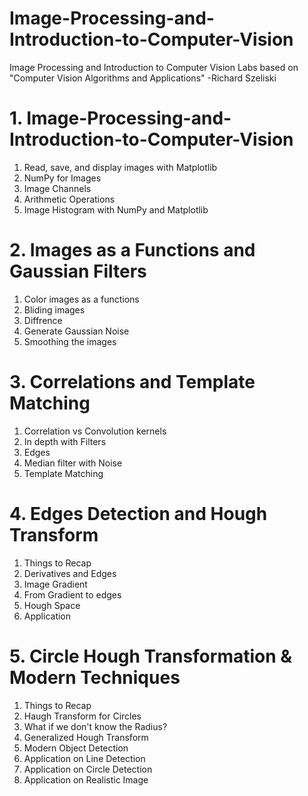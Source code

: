 # Image-Processing-and-Introduction-to-Computer-Vision
Image Processing and Introduction to Computer Vision Labs based on "Computer Vision Algorithms and Applications" -Richard Szeliski

# 1. Image-Processing-and-Introduction-to-Computer-Vision
1. Read, save, and display images with Matplotlib
2. NumPy for Images
3. Image Channels
4. Arithmetic Operations
5. Image Histogram with NumPy and Matplotlib

# 2. Images as a Functions and Gaussian Filters
1. Color images as a functions
2. Bliding images
3. Diffrence
4. Generate Gaussian Noise
5. Smoothing the images

# 3. Correlations and Template Matching
1. Correlation vs Convolution kernels
2. In depth with Filters
3. Edges
4. Median filter with Noise
5. Template Matching

# 4. Edges Detection and Hough Transform
1. Things to Recap
2. Derivatives and Edges
3. Image Gradient
4. From Gradient to edges
5. Hough Space
6. Application

# 5. Circle Hough Transformation & Modern Techniques
1. Things to Recap
2. Haugh Transform for Circles
3. What if we don't know the Radius?
4. Generalized Hough Transform
5. Modern Object Detection
6. Application on Line Detection
7. Application on Circle Detection
8. Application on Realistic Image
